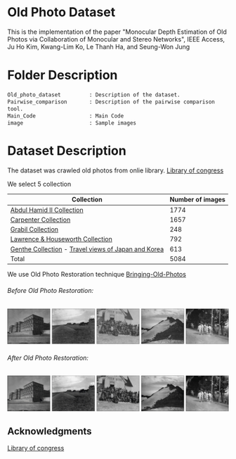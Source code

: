 # Old Photo Dataset

This is the implementation of the paper "Monocular Depth Estimation of Old Photos via Collaboration of Monocular and Stereo Networks", IEEE Access, Ju Ho Kim, Kwang-Lim Ko, Le Thanh Ha, and Seung-Won Jung


# Folder Description

```
Old_photo_dataset         : Description of the dataset.
Pairwise_comparison       : Description of the pairwise comparison tool.
Main_Code                 : Main Code
image                     : Sample images
```

# Dataset Description

The dataset was crawled old photos from onlie library.
[Library of congress](https://www.loc.gov/pictures/)

We select 5 collection

Collection | Number of images
---- | ----
[Abdul Hamid II Collection](https://www.loc.gov/pictures/collection/ahii/) | 1774
[Carpenter Collection](https://www.loc.gov/pictures/collection/ffcarp/) | 1657
[Grabil Collection](https://www.loc.gov/pictures/collection/grabill/) | 248
[Lawrence & Houseworth Collection](https://www.loc.gov/pictures/collection/lawhou/) | 792
[Genthe Collection](https://www.loc.gov/pictures/collection/agc/) - [Travel views of Japan and Korea](https://www.loc.gov/pictures/search/?q=Travel+views+of+Japan+and+Korea&sp=1&st=gallery) | 613
Total | 5084

We use Old Photo Restoration technique [Bringing-Old-Photos](https://github.com/microsoft/Bringing-Old-Photos-Back-to-Life)

###### Before Old Photo Restoration:
<p align="center">
<img src="https://github.com/rmawngh/Old-Photo-3D/blob/main/image/old_photo_example.jpg">
</p>

###### After Old Photo Restoration:
<p align="center">
<img src="https://github.com/rmawngh/Old-Photo-3D/blob/main/image/restorated_old_photo_example.jpg">
</p>


## Acknowledgments
[Library of congress](https://www.loc.gov/pictures/)
